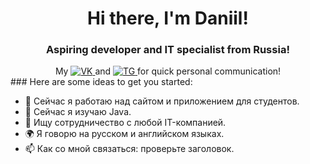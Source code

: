 <div id="header" align="center">
  <h1>Hi there, I'm Daniil! </h1>
    <h3>Aspiring developer and IT specialist from Russia! </h3>
</div>
<div id="header" align="center">
  My <a href="Вконтакте-https://vk.com/daan_ballan">
    <img src="https://img.shields.io/badge/Вконтакте-blue?style-for-the-badge&logo=VK&logoColor=white"
    alt="VK"</>
  </a>
  and <a href="telegram-https://t.me/+79210328952">
    <img src="https://img.shields.io/badge/Telegram-white?style-for-the-badge&logo=Telegram&logoColor=blue"
    alt="TG"</>
  </a> for quick personal communication!
</div>
### Here are some ideas to get you started:

- 🔭 Сейчас я работаю над сайтом и приложением для студентов.
- 🌱 Сейчас я изучаю Java.
- 👯 Ищу сотрудничество с любой IT-компанией.
- 🌍 Я говорю на русском и английском языках.
- 📫 Как со мной связаться: проверьте заголовок.
<!--
**Loby-Dy/Loby-Dy** is a ✨ _special_ ✨ repository because its `README.md` (this file) appears on your GitHub profile.


-->
